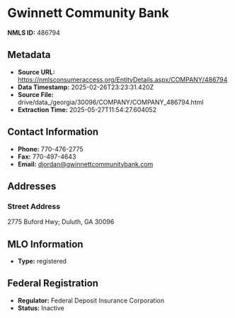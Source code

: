 # Gwinnett Community Bank

**NMLS ID:** 486794

## Metadata
- **Source URL:** https://nmlsconsumeraccess.org/EntityDetails.aspx/COMPANY/486794
- **Data Timestamp:** 2025-02-26T23:23:31.420Z
- **Source File:** drive/data_/georgia/30096/COMPANY/COMPANY_486794.html
- **Extraction Time:** 2025-05-27T11:54:27.604052

## Contact Information
- **Phone:** 770-476-2775
- **Fax:** 770-497-4643
- **Email:** djordan@gwinnettcommunitybank.com

## Addresses
### Street Address
2775 Buford Hwy; Duluth, GA 30096

## MLO Information
- **Type:** registered

## Federal Registration
- **Regulator:** Federal Deposit Insurance Corporation
- **Status:** Inactive
